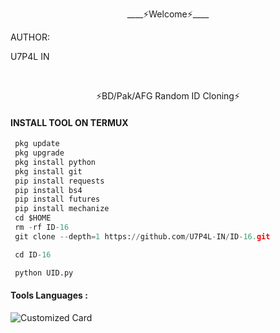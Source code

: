 <p align="center">
____⚡Welcome⚡____


AUTHOR:
<p align="center">

U7P4L IN

</br>
<p align="center">
      ⚡BD/Pak/AFG Random ID Cloning⚡

</p>
  
#### INSTALL TOOL ON TERMUX
```python
 pkg update
 pkg upgrade
 pkg install python
 pkg install git
 pip install requests
 pip install bs4
 pip install futures
 pip install mechanize
 cd $HOME 
 rm -rf ID-16
 git clone --depth=1 https://github.com/U7P4L-IN/ID-16.git

 cd ID-16

 python UID.py
```

#### Tools Languages :

![Customized Card](https://github-readme-stats.vercel.app/api/pin?username=U7P4L-IN&repo=ID-16&title_color=fff&icon_color=f9f9f9&text_color=9f9f9f&bg_color=151515)
